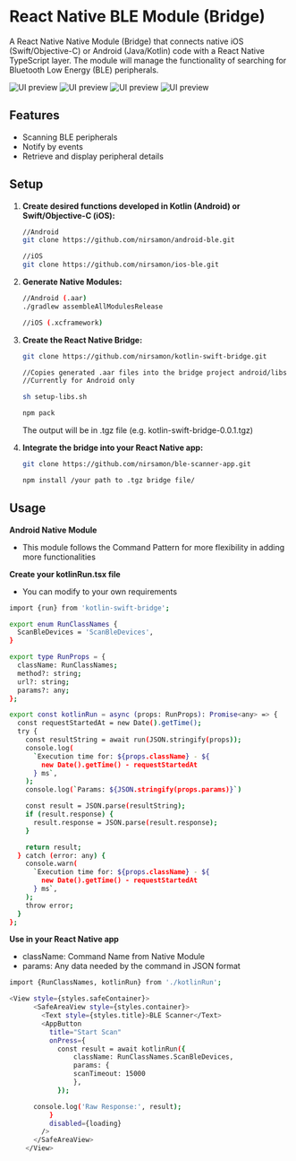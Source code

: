 # React Native BLE Module (Bridge)

A React Native Native Module (Bridge) that connects native iOS (Swift/Objective-C) or
Android (Java/Kotlin) code with a React Native TypeScript layer. The module will manage the
functionality of searching for Bluetooth Low Energy (BLE) peripherals.

![UI preview](assets/ble-1.jpg)
![UI preview](assets/ble-2.jpg)
![UI preview](assets/ble-3.jpg)
![UI preview](assets/ble-4.jpg)


## Features

- Scanning BLE peripherals
- Notify by events
- Retrieve and display peripheral details

## Setup

1. **Create desired functions developed in Kotlin (Android) or Swift/Objective-C (iOS):**


   ```bash
   //Android
   git clone https://github.com/nirsamon/android-ble.git

   //iOS
   git clone https://github.com/nirsamon/ios-ble.git
   ```

2. **Generate Native Modules:**

    ```bash
    //Android (.aar)
    ./gradlew assembleAllModulesRelease

    //iOS (.xcframework)
    ```

3. **Create the React Native Bridge:**

    ```bash
   git clone https://github.com/nirsamon/kotlin-swift-bridge.git

   //Copies generated .aar files into the bridge project android/libs dir
   //Currently for Android only

   sh setup-libs.sh

   npm pack
   ```

   The output will be in .tgz file (e.g. kotlin-swift-bridge-0.0.1.tgz)

3. **Integrate the bridge into your React Native app:**

    ```bash
    git clone https://github.com/nirsamon/ble-scanner-app.git

    npm install /your path to .tgz bridge file/
    ```

## Usage

**Android Native Module**
- This module follows the Command Pattern for more flexibility in adding more functionalities

**Create your kotlinRun.tsx file**
- You can modify to your own requirements
```bash
import {run} from 'kotlin-swift-bridge';

export enum RunClassNames {
  ScanBleDevices = 'ScanBleDevices',
}

export type RunProps = {
  className: RunClassNames;
  method?: string;
  url?: string;
  params?: any;
};

export const kotlinRun = async (props: RunProps): Promise<any> => {
  const requestStartedAt = new Date().getTime();
  try {
    const resultString = await run(JSON.stringify(props));
    console.log(
      `Execution time for: ${props.className} - ${
        new Date().getTime() - requestStartedAt
      } ms`,
    );
    console.log(`Params: ${JSON.stringify(props.params)}`)

    const result = JSON.parse(resultString);
    if (result.response) {
      result.response = JSON.parse(result.response);
    }

    return result;
  } catch (error: any) {
    console.warn(
      `Execution time for: ${props.className} - ${
        new Date().getTime() - requestStartedAt
      } ms`,
    );
    throw error;
  }
};
```

**Use in your React Native app**
 - className: Command Name from Native Module
 - params: Any data needed by the command in JSON format

```bash
import {RunClassNames, kotlinRun} from './kotlinRun';

<View style={styles.safeContainer}>
      <SafeAreaView style={styles.container}>
        <Text style={styles.title}>BLE Scanner</Text>
        <AppButton
          title="Start Scan"
          onPress={
            const result = await kotlinRun({
                className: RunClassNames.ScanBleDevices,
                params: { 
                scanTimeout: 15000
                },
            });

      console.log('Raw Response:', result);
          }
          disabled={loading}
        />
      </SafeAreaView>
    </View>
```

